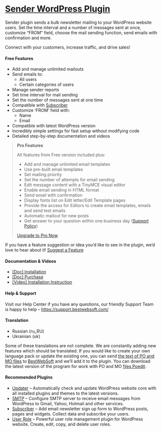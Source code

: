 <a href="https://bestwebsoft.com/products/wordpress/plugins/sender/" target=_blank>Sender WordPress Plugin</a>
========================

<p>Sender plugin sends a bulk newsletter mailing to your WordPress website users. Set the time interval and a number of messages sent at once, customize &#8220;FROM&#8221; field, choose the mail sending function, send emails with confirmation and more.</p>
<p>Connect with your customers, increase traffic, and drive sales!</p>
<p><span class="embed-youtube" style="text-align:center; display: block;"></span></p>
<h4>Free Features</h4>
<ul>
<li>Add and manage unlimited mailouts</li>
<li>Send emails to:
<ul>
<li>All users</li>
<li>Certain categories of users</li>
</ul>
</li>
<li>Manage sender reports</li>
<li>Set time interval for mail sending</li>
<li>Set the number of messages sent at one time</li>
<li>Compatible with <a href="https://bestwebsoft.com/products/wordpress/plugins/subscriber/?k=9e068dce9989e5146fafbf42ee471f54" rel="nofollow">Subscriber</a></li>
<li>Customize &#8216;FROM&#8217; field with:
<ul>
<li>Name</li>
<li>Email</li>
</ul>
</li>
<li>Compatible with latest WordPress version</li>
<li>Incredibly simple settings for fast setup without modifying code</li>
<li>Detailed step-by-step documentation and videos</li>
</ul>
<blockquote>
<p><strong>Pro Features</strong></p>
<p>All features from Free version included plus:</p>
<ul>
<li>Add and manage unlimited email templates</li>
<li>Use pre-built email templates</li>
<li>Set mailing priority</li>
<li>Set the number of attempts for email sending</li>
<li>Edit message content with a TinyMCE visual editor</li>
<li>Enable email sending in HTML format</li>
<li>Send email with confirmation</li>
<li>Display fonts list on Edit letter/Edit Template pages</li>
<li>Provide the access for Editors to create email templates, emails and send test emails</li>
<li>Automatic mailout for new posts</li>
<li>Get answer to your question within one business day (<a href="https://bestwebsoft.com/support-policy/" rel="nofollow">Support Policy</a>)</li>
</ul>
<p><a href="https://bestwebsoft.com/products/wordpress/plugins/sender/?k=f658a48b03f44d5d82ec3cbccba9664b" rel="nofollow">Upgrade to Pro Now</a></p>
</blockquote>
<p>If you have a feature suggestion or idea you&#8217;d like to see in the plugin, we&#8217;d love to hear about it! <a href="https://support.bestwebsoft.com/hc/en-us/requests/new" rel="nofollow">Suggest a Feature</a></p>
<h4>Documentation &amp; Videos</h4>
<ul>
<li><a href="https://docs.google.com/document/d/1-hvn6WRvWnOqj5v5pLUk7Awyu87lq5B_dO-Tv-MC9JQ/" rel="nofollow">[Doc] Installation</a></li>
<li><a href="https://docs.google.com/document/d/1EUdBVvnm7IHZ6y0DNyldZypUQKpB8UVPToSc_LdOYQI/" rel="nofollow">[Doc] Purchase</a></li>
<li><a href="https://www.youtube.com/watch?v=VIrkPiUJv08" rel="nofollow">[Video] Installation Instruction</a></li>
</ul>
<h4>Help &amp; Support</h4>
<p>Visit our Help Center if you have any questions, our friendly Support Team is happy to help &#8211; <a href="https://support.bestwebsoft.com/" rel="nofollow">https://support.bestwebsoft.com/</a></p>
<h4>Translation</h4>
<ul>
<li>Russian (ru_RU)</li>
<li>Ukrainian (uk)</li>
</ul>
<p>Some of these translations are not complete. We are constantly adding new features which should be translated. If you would like to create your own language pack or update the existing one, you can send <a href="https://codex.wordpress.org/Translating_WordPress" rel="nofollow">the text of PO and MO files</a> to <a href="https://support.bestwebsoft.com/hc/en-us/requests/new" rel="nofollow">BestWebSoft</a> and we&#8217;ll add it to the plugin. You can download the latest version of the program for work with PO and MO <a href="https://www.poedit.net/download.php" rel="nofollow">files Poedit</a>.</p>
<h4>Recommended Plugins</h4>
<ul>
<li><a href="https://bestwebsoft.com/products/wordpress/plugins/updater/?k=94d3b6d567ade1cd7a988b80874cdee7" rel="nofollow">Updater</a> &#8211; Automatically check and update WordPress website core with all installed plugins and themes to the latest versions.</li>
<li><a href="https://bestwebsoft.com/products/wordpress/plugins/smtp/" rel="nofollow">SMTP</a> &#8211; Configure SMTP server to receive email messages from WordPress to Gmail, Yahoo, Hotmail and other services.</li>
<li><a href="https://bestwebsoft.com/products/wordpress/plugins/subscriber/?k=9e068dce9989e5146fafbf42ee471f54" rel="nofollow">Subscriber</a> &#8211; Add email newsletter sign up form to WordPress posts, pages and widgets. Collect data and subscribe your users.</li>
<li><a href="https://bestwebsoft.com/products/wordpress/plugins/user-role/?k=dd628108fbb7abe1e063391ae40b7056" rel="nofollow">User Role</a> &#8211; Powerful user role management plugin for WordPress website. Create, edit, copy, and delete user roles.</li>
</ul>
